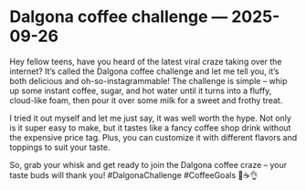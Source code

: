 # Dalgona coffee challenge — 2025-09-26

Hey fellow teens, have you heard of the latest viral craze taking over the internet? It’s called the Dalgona coffee challenge and let me tell you, it’s both delicious and oh-so-instagrammable! The challenge is simple – whip up some instant coffee, sugar, and hot water until it turns into a fluffy, cloud-like foam, then pour it over some milk for a sweet and frothy treat.

I tried it out myself and let me just say, it was well worth the hype. Not only is it super easy to make, but it tastes like a fancy coffee shop drink without the expensive price tag. Plus, you can customize it with different flavors and toppings to suit your taste.

So, grab your whisk and get ready to join the Dalgona coffee craze – your taste buds will thank you! #DalgonaChallenge #CoffeeGoals 💁☕️👌